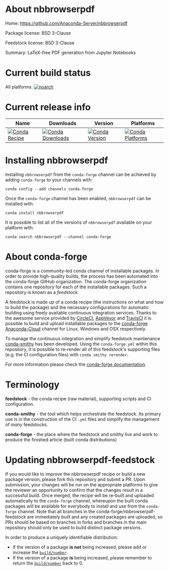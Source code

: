 About nbbrowserpdf
==================

Home: https://github.com/Anaconda-Server/nbbrowserpdf

Package license: BSD 3-Clause

Feedstock license: BSD 3-Clause

Summary: LaTeX-free PDF generation from Jupyter Notebooks



Current build status
====================

All platforms:
[![noarch](https://img.shields.io/circleci/project/github/conda-forge/nbbrowserpdf-feedstock/master.svg?label=noarch)](https://circleci.com/gh/conda-forge/nbbrowserpdf-feedstock)

Current release info
====================

| Name | Downloads | Version | Platforms |
| --- | --- | --- | --- |
| [![Conda Recipe](https://img.shields.io/badge/recipe-nbbrowserpdf-green.svg)](https://anaconda.org/conda-forge/nbbrowserpdf) | [![Conda Downloads](https://img.shields.io/conda/dn/conda-forge/nbbrowserpdf.svg)](https://anaconda.org/conda-forge/nbbrowserpdf) | [![Conda Version](https://img.shields.io/conda/vn/conda-forge/nbbrowserpdf.svg)](https://anaconda.org/conda-forge/nbbrowserpdf) | [![Conda Platforms](https://img.shields.io/conda/pn/conda-forge/nbbrowserpdf.svg)](https://anaconda.org/conda-forge/nbbrowserpdf) |

Installing nbbrowserpdf
=======================

Installing `nbbrowserpdf` from the `conda-forge` channel can be achieved by adding `conda-forge` to your channels with:

```
conda config --add channels conda-forge
```

Once the `conda-forge` channel has been enabled, `nbbrowserpdf` can be installed with:

```
conda install nbbrowserpdf
```

It is possible to list all of the versions of `nbbrowserpdf` available on your platform with:

```
conda search nbbrowserpdf --channel conda-forge
```


About conda-forge
=================

conda-forge is a community-led conda channel of installable packages.
In order to provide high-quality builds, the process has been automated into the
conda-forge GitHub organization. The conda-forge organization contains one repository
for each of the installable packages. Such a repository is known as a *feedstock*.

A feedstock is made up of a conda recipe (the instructions on what and how to build
the package) and the necessary configurations for automatic building using freely
available continuous integration services. Thanks to the awesome service provided by
[CircleCI](https://circleci.com/), [AppVeyor](http://www.appveyor.com/)
and [TravisCI](https://travis-ci.org/) it is possible to build and upload installable
packages to the [conda-forge](https://anaconda.org/conda-forge)
[Anaconda-Cloud](http://docs.anaconda.org/) channel for Linux, Windows and OSX respectively.

To manage the continuous integration and simplify feedstock maintenance
[conda-smithy](http://github.com/conda-forge/conda-smithy) has been developed.
Using the ``conda-forge.yml`` within this repository, it is possible to re-render all of
this feedstock's supporting files (e.g. the CI configuration files) with ``conda smithy rerender``.

For more information please check the [conda-forge documentation](https://conda-forge.org/docs/).

Terminology
===========

**feedstock** - the conda recipe (raw material), supporting scripts and CI configuration.

**conda-smithy** - the tool which helps orchestrate the feedstock.
                   Its primary use is in the construction of the CI ``.yml`` files
                   and simplify the management of *many* feedstocks.

**conda-forge** - the place where the feedstock and smithy live and work to
                  produce the finished article (built conda distributions)


Updating nbbrowserpdf-feedstock
===============================

If you would like to improve the nbbrowserpdf recipe or build a new
package version, please fork this repository and submit a PR. Upon submission,
your changes will be run on the appropriate platforms to give the reviewer an
opportunity to confirm that the changes result in a successful build. Once
merged, the recipe will be re-built and uploaded automatically to the
`conda-forge` channel, whereupon the built conda packages will be available for
everybody to install and use from the `conda-forge` channel.
Note that all branches in the conda-forge/nbbrowserpdf-feedstock are
immediately built and any created packages are uploaded, so PRs should be based
on branches in forks and branches in the main repository should only be used to
build distinct package versions.

In order to produce a uniquely identifiable distribution:
 * If the version of a package **is not** being increased, please add or increase
   the [``build/number``](http://conda.pydata.org/docs/building/meta-yaml.html#build-number-and-string).
 * If the version of a package **is** being increased, please remember to return
   the [``build/number``](http://conda.pydata.org/docs/building/meta-yaml.html#build-number-and-string)
   back to 0.